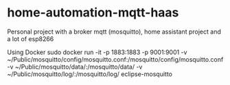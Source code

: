 # home-automation-mqtt-haas
Personal project with a broker mqtt (mosquitto), home assistant project and a lot of esp8266

Using Docker 
sudo docker run -it -p 1883:1883 -p 9001:9001 -v ~/Public/mosquitto/config/mosquitto.conf:/mosquitto/config/mosquitto.conf -v ~/Public/mosquitto/data/:/mosquitto/data/ -v ~/Public/mosquitto/log/:/mosquitto/log/ eclipse-mosquitto
